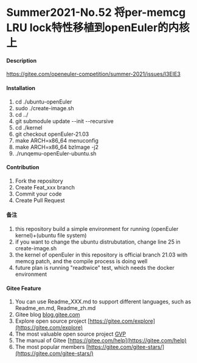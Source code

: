 # Summer2021-No.52 将per-memcg LRU lock特性移植到openEuler的内核上

#### Description
https://gitee.com/openeuler-competition/summer-2021/issues/I3EIE3


#### Installation

1.  cd ./ubuntu-openEuler
2.  sudo ./create-image.sh
3.  cd ../
4.  git submodule update --init --recursive
5.  cd ./kernel
6.  git checkout openEuler-21.03
7.  make ARCH=x86_64 menuconfig
8.  make ARCH=x86_64 bzImage -j2
9.  ./runqemu-openEuler-ubuntu.sh

#### Contribution

1.  Fork the repository
2.  Create Feat_xxx branch
3.  Commit your code
4.  Create Pull Request

#### 备注

1.  this repository build a simple environment for running (openEuler kernel)+(ubuntu file system)
2.  if you want to change the ubuntu distrubutation, change line 25 in create-image.sh
3.  the kernel of  openEuler in this repository is official branch 21.03 with  memcg patch, and the compile process is doing well 
4.  future plan is running "readtwice" test, which needs the docker environment

#### Gitee Feature

1.  You can use Readme\_XXX.md to support different languages, such as Readme\_en.md, Readme\_zh.md
2.  Gitee blog [blog.gitee.com](https://blog.gitee.com)
3.  Explore open source project [https://gitee.com/explore](https://gitee.com/explore)
4.  The most valuable open source project [GVP](https://gitee.com/gvp)
5.  The manual of Gitee [https://gitee.com/help](https://gitee.com/help)
6.  The most popular members  [https://gitee.com/gitee-stars/](https://gitee.com/gitee-stars/)
